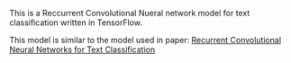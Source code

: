 This is a Reccurrent Convolutional Nueral network model for text classification written in TensorFlow.

This model is similar to the model used in paper: [Recurrent Convolutional Neural Networks for Text Classification](http://www.aaai.org/ocs/index.php/AAAI/AAAI15/paper/view/9745)
